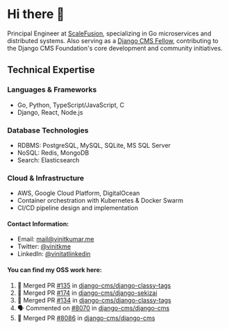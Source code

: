 # Hi there 👋

Principal Engineer at [ScaleFusion](https://scalefusion.com/), specializing in Go microservices and distributed systems. Also serving as a [Django CMS Fellow](https://www.django-cms.org/en/blog/2024/11/07/welcoming-vinit-kumar-as-the-newest-django-cms-fellow/), contributing to the Django CMS Foundation's core development and community initiatives.

## Technical Expertise

### Languages & Frameworks

- Go, Python, TypeScript/JavaScript, C
- Django, React, Node.js

### Database Technologies
- RDBMS: PostgreSQL, MySQL, SQLite, MS SQL Server
- NoSQL: Redis, MongoDB
- Search: Elasticsearch

### Cloud & Infrastructure
- AWS, Google Cloud Platform, DigitalOcean
- Container orchestration with Kubernetes & Docker Swarm
- CI/CD pipeline design and implementation


#### Contact Information:

- Email: <a href="mailto:mail@vinitkumar.me">mail@vinitkumar.me</a>
- Twitter: [@vinitkme](https://twitter.com/vinitkme)
- LinkedIn: [@vinitatlinkedin](https://www.linkedin.com/in/vinitatlinkedin/)  

#### You can find my OSS work here:

<!--START_SECTION:activity-->
1. 🎉 Merged PR [#135](https://github.com/django-cms/django-classy-tags/pull/135) in [django-cms/django-classy-tags](https://github.com/django-cms/django-classy-tags)
2. 🎉 Merged PR [#174](https://github.com/django-cms/django-sekizai/pull/174) in [django-cms/django-sekizai](https://github.com/django-cms/django-sekizai)
3. 🎉 Merged PR [#134](https://github.com/django-cms/django-classy-tags/pull/134) in [django-cms/django-classy-tags](https://github.com/django-cms/django-classy-tags)
4. 🗣 Commented on [#8070](https://github.com/django-cms/django-cms/pull/8070#issuecomment-2505961501) in [django-cms/django-cms](https://github.com/django-cms/django-cms)
5. 🎉 Merged PR [#8086](https://github.com/django-cms/django-cms/pull/8086) in [django-cms/django-cms](https://github.com/django-cms/django-cms)
<!--END_SECTION:activity-->
